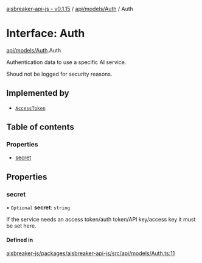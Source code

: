 [aisbreaker-api-js - v0.1.15](../README.md) / [api/models/Auth](../modules/api_models_Auth.md) / Auth

# Interface: Auth

[api/models/Auth](../modules/api_models_Auth.md).Auth

Authentication data to use a specific AI service.

Shoud not be logged for security reasons.

## Implemented by

- [`AccessToken`](../classes/api_models_Auth.AccessToken.md)

## Table of contents

### Properties

- [secret](api_models_Auth.Auth.md#secret)

## Properties

### secret

• `Optional` **secret**: `string`

If the service needs an access token/auth token/API key/access key it must be set here.

#### Defined in

[aisbreaker-js/packages/aisbreaker-api-js/src/api/models/Auth.ts:11](https://github.com/aisbreaker/aisbreaker-js/blob/develop/packages/aisbreaker-api-js/src/api/models/Auth.ts#L11)
